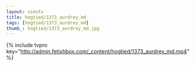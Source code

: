 ```yaml
--- 
layout: sieutv
title: hogtied/1373_aurdrey_md
tags: [hogtied/1373_aurdrey_md]
thumb_: hogtied/1373_aurdrey_md.jpg
---
```

{% include tvpro key="http://admin.fetishbox.com/_content/hogtied/1373_aurdrey_md.mp4" %} 

